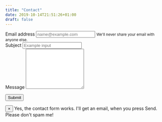 ```yaml
---
title: "Contact"
date: 2019-10-14T21:51:26+01:00
draft: false
---
```


<form class="mb-5" id="contact-form">
  <div class="form-group">
    <label for="senderEmailId">Email address</label>
    <input type="email" class="form-control" id="senderEmailId" placeholder="name@example.com" name="senderEmail">
    <small id="emailHelp" class="form-text text-muted">We'll never share your email with anyone else.</small>
  </div>

  <div class="form-group">
    <label for="subjectId">Subject</label>
    <input type="text" class="form-control" id="subjectId" placeholder="Example input" name="subject">
  </div>

  <div class="form-group">
    <label for="messageId">Message</label>
    <textarea class="form-control" id="messageId" rows="8" name="message"></textarea>
  </div>

  <input type="hidden" name="receiverName" value="dojo">

  <span id="contactAlertParent"></span>

  <button type="submit" id="contactButtonId" class="btn btn-primary">Submit</button>
</form>

<div class="alert alert-info alert-dismissible fade show">
    <button type="button" class="close" data-dismiss="alert">&times;</button>
    Yes, the contact form works. I'll get an email, when you press Send. Please don't spam me!
</div>

